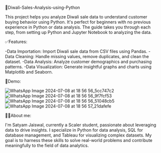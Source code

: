 🤩Diwali-Sales-Analysis-using-Python

This project helps you analyze Diwali sale data to understand customer buying behavior using Python. It's perfect for beginners with no previous experience in Python or data analysis. The guide takes you through each step, from setting up Python and Jupyter Notebook to analyzing the data.

✅Features:

-Data Importation: Import Diwali sale data from CSV files using Pandas.
-Data Cleaning: Handle missing values, remove duplicates, and clean the dataset.
-Data Analysis: Analyze customer demographics and purchasing patterns.
-Data Visualization: Generate insightful graphs and charts using Matplotlib and Seaborn.

🐣Demo:

![WhatsApp Image 2024-07-08 at 18 56 56_5cc747c2](https://github.com/SatyamJaiswal16/Diwali-Sales-Analysis-using-Python/assets/174996082/cbf891d5-c2e2-4c72-a6ab-6e0f8c6b28a5)
![WhatsApp Image 2024-07-08 at 18 56 56_9f7fcf53](https://github.com/SatyamJaiswal16/Diwali-Sales-Analysis-using-Python/assets/174996082/af931d53-1c1e-4869-9124-a86765acf785)
![WhatsApp Image 2024-07-08 at 18 56 56_51048cb5](https://github.com/SatyamJaiswal16/Diwali-Sales-Analysis-using-Python/assets/174996082/e636736f-17ed-4644-b6e1-b116c0317daa)
![WhatsApp Image 2024-07-08 at 18 56 57_21dafefe](https://github.com/SatyamJaiswal16/Diwali-Sales-Analysis-using-Python/assets/174996082/31dfe2b7-713b-4169-87bc-80d93779c56a)

🧑‍🎓About me:

I'm Satyam Jaiswal, currently a Scaler student, passionate about leveraging data to drive insights. I specialize in Python for data analysis, SQL for database management, and Tableau for visualizing complex datasets. My goal is to harness these skills to solve real-world problems and contribute meaningfully to the field of data analytics.
